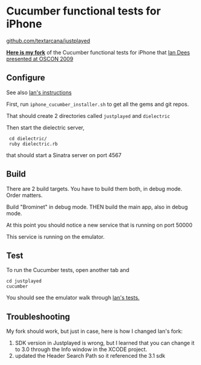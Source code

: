 # Cucumber functional tests for iPhone

[github.com/textarcana/justplayed](http://github.com/textarcana/justplayed)

[**Here is my fork**](http://github.com/textarcana/justplayed) of the Cucumber functional tests for iPhone that [Ian Dees presented at OSCON 2009](http://www.oscon.com/oscon2009/public/schedule/detail/8073)

## Configure

See also [Ian's instructions](http://github.com/undees/justplayed) 


First, run `iphone_cucumber_installer.sh` to get all the gems and git repos.  

That should create 2 directories called `justplayed` and `dielectric`

Then start the dielectric server,

     cd dielectric/
     ruby dielectric.rb

that should start a Sinatra server on port 4567





## Build

There are 2 build targets.  You have to build them both, in debug mode.  Order matters.

Build "Brominet" in debug mode.
THEN build the main app, also in debug mode.

At this point you should notice a new service that is running on port 50000

This service is running on the emulator.

## Test

To run the Cucumber tests, open another tab and

    cd justplayed
    cucumber

You should see the emulator walk through [Ian's tests.](http://www.oscon.com/oscon2009/public/schedule/detail/8073)

## Troubleshooting

My fork should work, but just in case, here is how I changed Ian's fork:

1. SDK version in Justplayed is wrong, but I learned that you can change it to 3.0 through the Info window in the XCODE project.
2. updated the Header Search Path so it referenced the 3.1 sdk